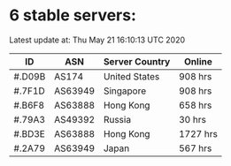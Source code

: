 # 6 stable servers:

Latest update at: Thu May 21 16:10:13 UTC 2020

| ID | ASN | Server Country | Online |
| -- | --- | -------------- | ------ |
| #.D09B | AS174 | United States | 908 hrs |
| #.7F1D | AS63949 | Singapore | 908 hrs |
| #.B6F8 | AS63888 | Hong Kong | 658 hrs |
| #.79A3 | AS49392 | Russia | 30 hrs |
| #.BD3E | AS63888 | Hong Kong | 1727 hrs |
| #.2A79 | AS63949 | Japan | 567 hrs |

